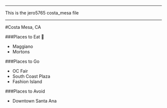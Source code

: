 <hr>
This is the jero5765 costa_mesa file
<hr>

#Costa Mesa, CA

###Places to Eat :beer:
- Maggiano
- Mortons


###Places to Go
- OC Fair
- South Coast Plaza
- Fashion Island

###Places to Avoid
- Downtown Santa Ana
